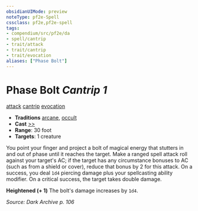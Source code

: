 ```yaml
---
obsidianUIMode: preview
noteType: pf2e-Spell
cssclass: pf2e,pf2e-spell
tags:
- compendium/src/pf2e/da
- spell/cantrip
- trait/attack
- trait/cantrip
- trait/evocation
aliases: ["Phase Bolt"]
---
```

# Phase Bolt *Cantrip 1*   
[attack](rules/traits/attack.md "Attack Combat Trait")  [cantrip](rules/traits/cantrip.md "Cantrip Spell Trait")  [evocation](rules/traits/evocation.md "Evocation School Trait")  

- **Traditions** [arcane](rules/traits/arcane.md "Arcane Tradition Trait"), [occult](rules/traits/occult.md "Occult Tradition Trait")
- **Cast** [>>](rules/core-rulebook/chapter-9-playing-the-game.md#Actions "Two-Action") 
- **Range**: 30 foot
- **Targets**: 1 creature

You point your finger and project a bolt of magical energy that stutters in and out of phase until it reaches the target. Make a ranged spell attack roll against your target's AC; if the target has any circumstance bonuses to AC (such as from a shield or cover), reduce that bonus by 2 for this attack. On a success, you deal `1d4` piercing damage plus your spellcasting ability modifier. On a critical success, the target takes double damage.

**Heightened (+ 1)** The bolt's damage increases by `1d4`.

*Source: Dark Archive p. 106*